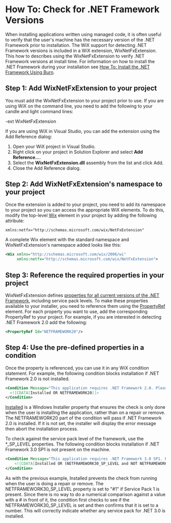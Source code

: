 # How To: Check for .NET Framework Versions

When installing applications written using managed code, it is often useful to verify that the user's machine has the necessary version of the .NET Framework prior to installation. The WiX support for detecting .NET Framework versions is included in a WiX extension, WixNetFxExtension. This how to describes using the WixNetFxExtension to verify .NET Framework versions at install time. For information on how to install the .NET Framework during your installation see [How To: Install the .NET Framework Using Burn](install_dotnet.md).

## Step 1: Add WixNetFxExtension to your project
You must add the WixNetFxExtension to your project prior to use. If you are using WiX on the command line, you need to add the following to your candle and light command lines:

-ext WixNetFxExtension

If you are using WiX in Visual Studio, you can add the extension using the Add Reference dialog:

1. Open your WiX project in Visual Studio.
1. Right click on your project in Solution Explorer and select <strong>Add Reference...</strong>.
1. Select the <strong>WixNetFxExtension.dll</strong> assembly from the list and click Add.
1. Close the Add Reference dialog.

## Step 2: Add WixNetFxExtension's namespace to your project
Once the extension is added to your project, you need to add its namespace to your project so you can access the appropriate WiX elements. To do this, modify the top-level [Wix](../../xsd/wix/wix/wix.md) element in your project by adding the following attribute:

```xml
xmlns:netfx="http://schemas.microsoft.com/wix/NetFxExtension"
```

A complete Wix element with the standard namespace and WixNetFxExtension's namespace added looks like this:

```xml
<Wix xmlns="http://schemas.microsoft.com/wix/2006/wi"
     xmlns:netfx="http://schemas.microsoft.com/wix/NetFxExtension">
```

## Step 3: Reference the required properties in your project
WixNetFxExtension defines [properties for all current versions of the .NET Framework](../../customactions/wixnetfxextension.md), including service pack levels. To make these properties available to your installer, you need to reference them using the [PropertyRef](../../xsd/wix/propertyref.md) element. For each property you want to use, add the corresponding PropertyRef to your project. For example, if you are interested in detecting .NET Framework 2.0 add the following:

```xml
<PropertyRef Id="NETFRAMEWORK20"/>
```

## Step 4: Use the pre-defined properties in a condition
Once the property is referenced, you can use it in any WiX condition statement. For example, the following condition blocks installation if .NET Framework 2.0 is not installed.

```xml
<Condition Message="This application requires .NET Framework 2.0. Please install the .NET Framework then run this installer again.">
  <![CDATA[Installed OR NETFRAMEWORK20]]>
</Condition>
```

<a href="http://msdn.microsoft.com/library/aa369297.aspx" target="_blank">Installed</a> is a Windows Installer property that ensures the check is only done when the user is installing the application, rather than on a repair or remove. The NETFRAMEWORK20 part of the condition will pass if .NET Framework 2.0 is installed. If it is not set, the installer will display the error message then abort the installation process.

To check against the service pack level of the framework, use the *\_SP\_LEVEL properties. The following condition blocks installation if .NET Framework 3.0 SP1 is not present on the machine.

```xml
<Condition Message="This application requires .NET Framework 3.0 SP1. Please install the .NET Framework then run this installer again.">
    <![CDATA[Installed OR (NETFRAMEWORK30_SP_LEVEL and NOT NETFRAMEWORK30_SP_LEVEL = "#0")]]>
</Condition>
```

As with the previous example, Installed prevents the check from running when the user is doing a repair or remove. The NETFRAMEWORK30\_SP\_LEVEL property is set to "#1" if Service Pack 1 is present. Since there is no way to do a numerical comparison against a value with a # in front of it, the condition first checks to see if the NETFRAMEWORK30\_SP\_LEVEL is set and then confirms that it is set to a number. This will correctly indicate whether any service pack for .NET 3.0 is installed.
